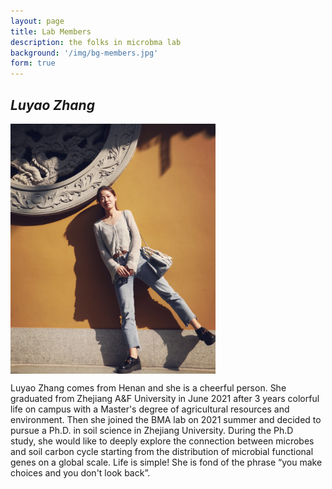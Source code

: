```yaml
---
layout: page
title: Lab Members
description: the folks in microbma lab
background: '/img/bg-members.jpg'
form: true
---
```


## *Luyao Zhang*

<img src="members/zly.jpg" height="400" align="middle">

Luyao Zhang comes from Henan and she is a cheerful person. She graduated from Zhejiang A&F University in June 2021 after 3 years colorful life on campus with a Master's degree of agricultural resources and environment. Then she joined the BMA lab on 2021 summer and decided to pursue a Ph.D. in soil science in Zhejiang University. During the Ph.D study, she would like to deeply explore the connection between microbes and soil carbon cycle starting from the distribution of microbial functional genes on a global scale. Life is simple! She is fond of the phrase “you make choices and you don't look back”.
